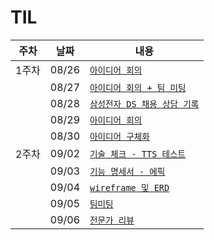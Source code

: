 # TIL

| 주차  | 날짜  | 내용                                                                                                                          |
| ----- | ----- | ----------------------------------------------------------------------------------------------------------------------------- |
| 1주차 | 08/26 | [`아이디어 회의`](https://lab.REMOVED/s11-ai-speech-sub1/S11P21A210/-/blob/jominju/20240826.md?ref_type=heads)              |
|       | 08/27 | [`아이디어 회의 + 팀 미팅`](https://lab.REMOVED/s11-ai-speech-sub1/S11P21A210/-/blob/jominju/20240827.md?ref_type=heads)    |
|       | 08/28 | [`삼성전자 DS 채용 상담 기록`](https://lab.REMOVED/s11-ai-speech-sub1/S11P21A210/-/blob/jominju/20240828.md?ref_type=heads) |
|       | 08/29 | [`아이디어 회의`](https://lab.REMOVED/s11-ai-speech-sub1/S11P21A210/-/blob/jominju/20240829.md?ref_type=heads)              |
|       | 08/30 | [`아이디어 구체화`](https://lab.REMOVED/s11-ai-speech-sub1/S11P21A210/-/blob/jominju/20240830.md?ref_type=heads)            |
| 2주차 | 09/02 | [`기술 체크 - TTS 테스트`](https://lab.REMOVED/s11-ai-speech-sub1/S11P21A210/-/blob/jominju/20240902.ipynb?ref_type=heads)  |
|       | 09/03 | [`기능 명세서 - 에픽`](https://lab.REMOVED/s11-ai-speech-sub1/S11P21A210/-/blob/jominju/20240903.pdf?ref_type=heads)        |
|       | 09/04 | [`wireframe 및 ERD`](https://lab.REMOVED/s11-ai-speech-sub1/S11P21A210/-/blob/jominju/20240904.md?ref_type=heads)           |
|       | 09/05 | [`팀미팅`](https://lab.REMOVED/s11-ai-speech-sub1/S11P21A210/-/blob/jominju/20240905.md?ref_type=heads)                     |
|       | 09/06 | [`전문가 리뷰`](https://lab.REMOVED/s11-ai-speech-sub1/S11P21A210/-/blob/jominju/20240906.md?ref_type=heads)                |
